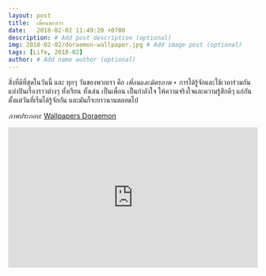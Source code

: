 ```yaml
---
layout: post
title:  เพื่อนของเรา
date:   2018-02-02 11:49:20 +0700
description: # Add post description (optional)
img: 2018-02-02/doraemon-wallpaper.jpg # Add image post (optional)
tags: [Life, 2018-02]
author: # Add name author (optional)
---
```

สิ่งที่ดีที่สุดในวันนี้ และ ทุกๆ วันของพวกเรา คือ *เพื่อนและมิตรภาพ* ‣ การได้รู้จักและใช้เวลาร่วมกัน แบ่งปันเรื่องราวต่างๆ ทั้งเรียน ทั้งเล่น เป็นเพื่อน เป็นกำลังใจ ให้ความจริงใจและความรู้สึกดีๆ แก่กัน ตั้งแต่วันที่เริ่มได้รู้จักกัน และมันก็จะยาวนานตลอดไป

*ภาพประกอบ:* [Wallpapers Doraemon](https://wallpapercave.com/wallpapers-doraemon)

<div style="position:relative;width:100%;height:0;padding-bottom:56.25%;">
<iframe style="width:100%;height:100%;position:absolute;top:0;left:0;" src="https://www.youtube.com/embed/NlK38GTPaRk" frameborder="0" allow="autoplay; encrypted-media" allowfullscreen>
</iframe>
</div>
